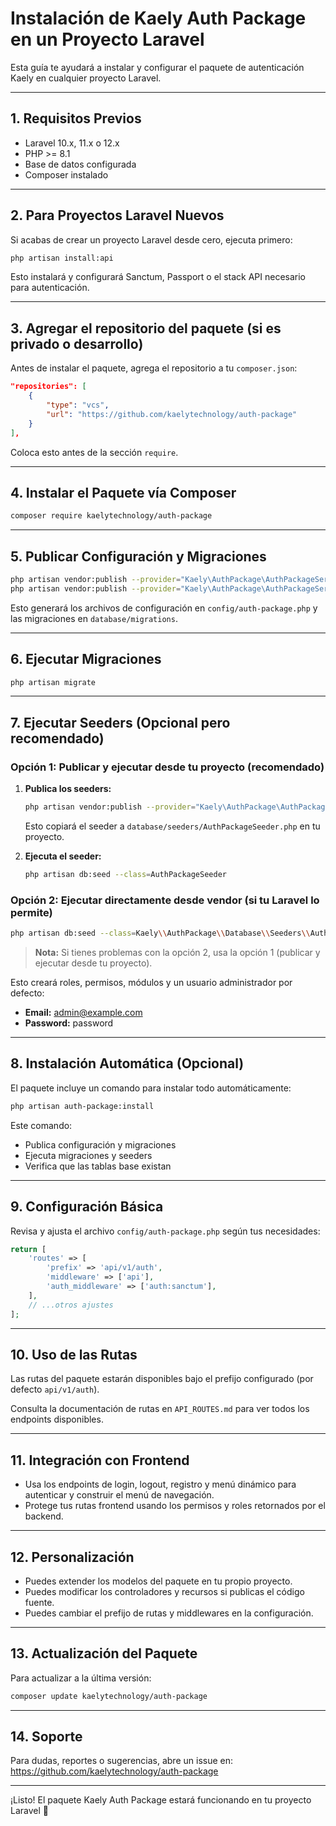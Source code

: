 # Instalación de Kaely Auth Package en un Proyecto Laravel

Esta guía te ayudará a instalar y configurar el paquete de autenticación Kaely en cualquier proyecto Laravel.

---

## 1. Requisitos Previos

- Laravel 10.x, 11.x o 12.x
- PHP >= 8.1
- Base de datos configurada
- Composer instalado

---

## 2. Para Proyectos Laravel Nuevos

Si acabas de crear un proyecto Laravel desde cero, ejecuta primero:

```bash
php artisan install:api
```

Esto instalará y configurará Sanctum, Passport o el stack API necesario para autenticación.

---

## 3. Agregar el repositorio del paquete (si es privado o desarrollo)

Antes de instalar el paquete, agrega el repositorio a tu `composer.json`:

```json
"repositories": [
    {
        "type": "vcs",
        "url": "https://github.com/kaelytechnology/auth-package"
    }
],
```

Coloca esto antes de la sección `require`.

---

## 4. Instalar el Paquete vía Composer

```bash
composer require kaelytechnology/auth-package
```

---

## 5. Publicar Configuración y Migraciones

```bash
php artisan vendor:publish --provider="Kaely\AuthPackage\AuthPackageServiceProvider" --tag=auth-package-config
php artisan vendor:publish --provider="Kaely\AuthPackage\AuthPackageServiceProvider" --tag=auth-package-migrations
```

Esto generará los archivos de configuración en `config/auth-package.php` y las migraciones en `database/migrations`.

---

## 6. Ejecutar Migraciones

```bash
php artisan migrate
```

---

## 7. Ejecutar Seeders (Opcional pero recomendado)

### Opción 1: Publicar y ejecutar desde tu proyecto (recomendado)

1. **Publica los seeders:**
   ```bash
   php artisan vendor:publish --provider="Kaely\AuthPackage\AuthPackageServiceProvider" --tag=auth-package-seeders
   ```
   Esto copiará el seeder a `database/seeders/AuthPackageSeeder.php` en tu proyecto.

2. **Ejecuta el seeder:**
   ```bash
   php artisan db:seed --class=AuthPackageSeeder
   ```

### Opción 2: Ejecutar directamente desde vendor (si tu Laravel lo permite)

```bash
php artisan db:seed --class=Kaely\\AuthPackage\\Database\\Seeders\\AuthPackageSeeder
```

> **Nota:** Si tienes problemas con la opción 2, usa la opción 1 (publicar y ejecutar desde tu proyecto).

Esto creará roles, permisos, módulos y un usuario administrador por defecto:
- **Email:** admin@example.com
- **Password:** password

---

## 8. Instalación Automática (Opcional)

El paquete incluye un comando para instalar todo automáticamente:

```bash
php artisan auth-package:install
```

Este comando:
- Publica configuración y migraciones
- Ejecuta migraciones y seeders
- Verifica que las tablas base existan

---

## 9. Configuración Básica

Revisa y ajusta el archivo `config/auth-package.php` según tus necesidades:

```php
return [
    'routes' => [
        'prefix' => 'api/v1/auth',
        'middleware' => ['api'],
        'auth_middleware' => ['auth:sanctum'],
    ],
    // ...otros ajustes
];
```

---

## 10. Uso de las Rutas

Las rutas del paquete estarán disponibles bajo el prefijo configurado (por defecto `api/v1/auth`).

Consulta la documentación de rutas en `API_ROUTES.md` para ver todos los endpoints disponibles.

---

## 11. Integración con Frontend

- Usa los endpoints de login, logout, registro y menú dinámico para autenticar y construir el menú de navegación.
- Protege tus rutas frontend usando los permisos y roles retornados por el backend.

---

## 12. Personalización

- Puedes extender los modelos del paquete en tu propio proyecto.
- Puedes modificar los controladores y recursos si publicas el código fuente.
- Puedes cambiar el prefijo de rutas y middlewares en la configuración.

---

## 13. Actualización del Paquete

Para actualizar a la última versión:

```bash
composer update kaelytechnology/auth-package
```

---

## 14. Soporte

Para dudas, reportes o sugerencias, abre un issue en:
https://github.com/kaelytechnology/auth-package

---

¡Listo! El paquete Kaely Auth Package estará funcionando en tu proyecto Laravel 🚀 